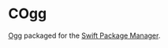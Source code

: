 # COgg

[Ogg](https://gitlab.xiph.org/xiph/ogg) packaged for the [Swift Package Manager](https://swift.org/package-manager/).
